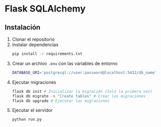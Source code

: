 # Flask SQLAlchemy

## Instalación

1. Clonar el repositorio
2. Instalar dependencias
    ```bash
    pip install -r requirements.txt
    ```
3. Crear un archivo `.env` con las variables de entorno
    ```bash
    DATABASE_URI='postgresql://user:password@localhost:5432/db_name'
    ```
4. Ejecutar migraciones
    ```bash
    flask db init # Inicializar la migración (Solo la primera vez)
    flask db migrate -m "Create tables" # Crear las migraciones
    flask db upgrade # Ejecutar las migraciones
    ```
5. Ejecutar el servidor
    ```bash
    python run.py
    ```